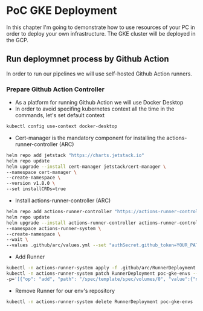 # PoC GKE Deployment

In this chapter I'm going to demonstrate how to use resources of your PC in order to deploy your own infrastructure.
The GKE cluster will be deployed in the GCP.

## Run deploymnet process by Github Action

In order to run our pipelines we will use self-hosted Github Action runners.

### Prepare Github Action Controller

* As a platform for running Github Action we will use Docker Desktop
* In order to avoid specifing kubernetes context all the time in the commands, let's set default context

```bash
kubectl config use-context docker-desktop
```

* Cert-manager is the mandatory component for installing the actions-runner-controller (ARC)

```bash
helm repo add jetstack "https://charts.jetstack.io"
helm repo update
helm upgrade --install cert-manager jetstack/cert-manager \
--namespace cert-manager \
--create-namespace \
--version v1.8.0 \
--set installCRDs=true
```

* Install actions-runner-controller (ARC)

```bash
helm repo add actions-runner-controller "https://actions-runner-controller.github.io/actions-runner-controller"
helm repo update
helm upgrade --install actions-runner-controller actions-runner-controller/actions-runner-controller \
--namespace actions-runner-system \
--create-namespace \
--wait \
--values .github/arc/values.yml --set "authSecret.github_token=YOUR_PAT"
```

* Add Runner

```bash
kubectl -n actions-runner-system apply -f .github/arc/RunnerDeployment.yml
kubectl -n actions-runner-system patch RunnerDeployment poc-gke-envs --type='json' \
-p='[{"op": "add", "path": "/spec/template/spec/volumes/0", "value":{"name":"gcp-credentials","hostPath":{"path":"/Users/'$LOGNAME'/.config/"}}}]'
```

* Remove Runner for our env's repository

```bash
kubectl -n actions-runner-system delete RunnerDeployment poc-gke-envs
```
